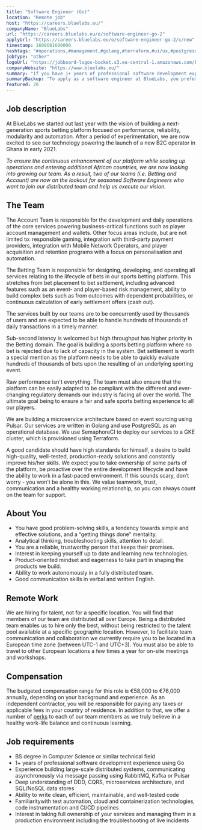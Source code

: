 ```yaml
---
title: "Software Engineer (Go)"
location: "Remote job"
host: "https://careers.bluelabs.eu/"
companyName: "BlueLabs"
url: "https://careers.bluelabs.eu/o/software-engineer-go-2"
applyUrl: "https://careers.bluelabs.eu/o/software-engineer-go-2/c/new"
timestamp: 1608681600000
hashtags: "#operations,#management,#golang,#terraform,#ui/ux,#postgresql,#analysis,#finance,#English"
jobType: "other"
logoUrl: "https://jobboard-logos-bucket.s3.eu-central-1.amazonaws.com/bluelabs"
companyWebsite: "https://www.bluelabs.eu/"
summary: "If you have 1+ years of professional software development experience using Go, BlueLabs is looking for someone with your skillset."
summaryBackup: "To apply as a software engineer at BlueLabs, you preferably need to have some knowledge of: #operations, #management, #golang."
featured: 20
---
```


## Job description

At BlueLabs we started out last year with the vision of building a next-generation sports betting platform focused on performance, reliability, modularity and automation. After a period of experimentation, we are now excited to see our technology powering the launch of a new B2C operator in Ghana in early 2021.

_To ensure the continuous enhancement of our platform while scaling up operations and entering additional African countries, we are now looking into growing our team. As a result, two of our teams (i.e. Betting and Account) are now on the lookout for seasoned Software Engineers who want to join our distributed team and help us execute our vision._

## The Team

The Account Team is responsible for the development and daily operations of the core services powering business-critical functions such as player account management and wallets. Other focus areas include, but are not limited to: responsible gaming, integration with third-party payment providers, integration with Mobile Network Operators, and player acquisition and retention programs with a focus on personalisation and automation.

The Betting Team is responsible for designing, developing, and operating all services relating to the lifecycle of bets in our sports betting platform. This stretches from bet placement to bet settlement, including advanced features such as an event- and player-based risk management, ability to build complex bets such as from outcomes with dependent probabilities, or continuous calculation of early settlement offers (cash out).

The services built by our teams are to be concurrently used by thousands of users and are expected to be able to handle hundreds of thousands of daily transactions in a timely manner.

Sub-second latency is welcomed but high throughput has higher priority in the Betting domain. The goal is building a sports betting platform where no bet is rejected due to lack of capacity in the system. Bet settlement is worth a special mention as the platform needs to be able to quickly evaluate hundreds of thousands of bets upon the resulting of an underlying sporting event.

Raw performance isn't everything. The team must also ensure that the platform can be easily adapted to be compliant with the different and ever-changing regulatory demands our industry is facing all over the world. The ultimate goal being to ensure a fair and safe sports betting experience to all our players.

We are building a microservice architecture based on event sourcing using Pulsar. Our services are written in Golang and use PostgreSQL as an operational database. We use SemaphoreCI to deploy our services to a GKE cluster, which is provisioned using Terraform.

A good candidate should have high standards for himself, a desire to build high-quality, well-tested, production-ready solutions and constantly improve his/her skills. We expect you to take ownership of some parts of the platform, be proactive over the entire development lifecycle and have the ability to work in a fast-paced environment. If this sounds scary, don’t worry - you won’t be alone in this. We value teamwork, trust, communication and a healthy working relationship, so you can always count on the team for support.

## About You

*   You have good problem-solving skills, a tendency towards simple and effective solutions, and a “getting things done” mentality.
*   Analytical thinking, troubleshooting skills, attention to detail.
*   You are a reliable, trustworthy person that keeps their promises.
*   Interest in keeping yourself up to date and learning new technologies.
*   Product-oriented mindset and eagerness to take part in shaping the products we build.
*   Ability to work autonomously in a fully distributed team.
*   Good communication skills in verbal and written English.

## Remote Work

We are hiring for talent, not for a specific location. You will find that members of our team are distributed all over Europe. Being a distributed team enables us to hire only the best, without being restricted to the talent pool available at a specific geographic location. However, to facilitate team communication and collaboration we currently require you to be located in a European time zone (between UTC-1 and UTC+3). You must also be able to travel to other European locations a few times a year for on-site meetings and workshops.

## Compensation

The budgeted compensation range for this role is €58,000 to €76,000 annually, depending on your background and experience. As an independent contractor, you will be responsible for paying any taxes or applicable fees in your country of residence. In addition to that, we offer a number of [perks](https://careers.bluelabs.eu/#section-127563) to each of our team members as we truly believe in a healthy work-life balance and continuous learning.

## Job requirements

*   BS degree in Computer Science or similar technical field
*   1+ years of professional software development experience using Go
*   Experience building large-scale distributed systems, communicating asynchronously via message passing using RabbitMQ, Kafka or Pulsar
*   Deep understanding of DDD, CQRS, microservices architecture, and SQL/NoSQL data stores
*   Ability to write clean, efficient, maintainable, and well-tested code
*   Familiaritywith test automation, cloud and containerization technologies, code instrumentation and CI/CD pipelines
*   Interest in taking full ownership of your services and managing them in a production environment including the troubleshooting of live incidents
